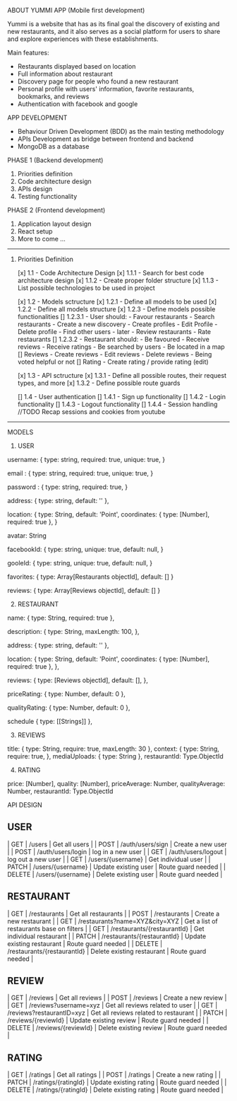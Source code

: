 ABOUT YUMMI APP (Mobile first development)

Yummi is a website that has as its final goal the discovery of existing and new restaurants, and it also serves as a social platform for users to share and explore experiences with these establishments.

Main features:

- Restaurants displayed based on location
- Full information about restaurant
- Discovery page for people who found a new restaurant
- Personal profile with users' information, favorite restaurants, bookmarks, and reviews
- Authentication with facebook and google

APP DEVELOPMENT

- Behaviour Driven Development (BDD) as the main testing methodology
- APIs Development as bridge between frontend and backend
- MongoDB as a database

PHASE 1 (Backend development)

1. Priorities definition
2. Code architecture design
3. APIs design
4. Testing functionality

PHASE 2 (Frontend development)

1. Application layout design
2. React setup
3. More to come ...

---

1. Priorities Definition

   [x] 1.1 - Code Architecture Design
   [x] 1.1.1 - Search for best code architecture design
   [x] 1.1.2 - Create proper folder structure
   [x] 1.1.3 - List possible technologies to be used in project

   [x] 1.2 - Models sctructure
   [x] 1.2.1 - Define all models to be used
   [x] 1.2.2 - Define all models structure
   [x] 1.2.3 - Define models possible functionalities
   [] 1.2.3.1 - User should: - Favour restaurants - Search restaurants - Create a new discovery - Create profiles - Edit Profile - Delete profile - Find other users - later - Review restaurants - Rate restaurants
   [] 1.2.3.2 - Restaurant should: - Be favoured - Receive reviews - Receive ratings - Be searched by users - Be located in a map
   [] Reviews - Create reviews - Edit reviews - Delete reviews - Being voted helpful or not
   [] Rating - Create rating / provide rating (edit)

   [x] 1.3 - API sctructure
   [x] 1.3.1 - Define all possible routes, their request types, and more
   [x] 1.3.2 - Define possible route guards

   [] 1.4 - User authentication
   [] 1.4.1 - Sign up functionality
   [] 1.4.2 - Login functionality
   [] 1.4.3 - Logout functionality
   [] 1.4.4 - Session handling //TODO Recap sessions and cookies from youtube

---

MODELS

1. USER

username: {
type: string,
required: true,
unique: true,
}

email : {
type: string,
required: true,
unique: true,
}

password : {
type: string,
required: true,
}

address: {
type: string,
default: ''
},

location:
{
type: String,
default: 'Point',
coordinates: {
type: [Number],
required: true
},
}

avatar: String

facebookId: {
type: string,
unique: true,
default: null,
}

gooleId: {
type: string,
unique: true,
default: null,
}

favorites: {
type: Array[Restaurants objectId],
default: []
}

reviews: {
type: Array[Reviews objectId],
default: []
}

2. RESTAURANT

name: {
type: String,
required: true
},

description: {
type: String,
maxLength: 100,
},

address: {
type: string,
default: ''
},

location:
{
type: String,
default: 'Point',
coordinates: {
type: [Number],
required: true
},
},

reviews: {
type: [Reviews objectId],
default: [],
},

priceRating: {
type: Number,
default: 0
},

qualityRating: {
type: Number,
default: 0
},

schedule {
type: [[Strings]]
},

3. REVIEWS

title: {
type: String,
require: true,
maxLength: 30
},
context: {
type: String,
require: true,
},
mediaUploads: {
type: String
},
restaurantId: Type.ObjectId

4. RATING

price: [Number],
quality: [Number],
priceAverage: Number,
qualityAverage: Number,
restaurantId: Type.ObjectId

API DESIGN

## USER

| GET | /users | Get all users |
| POST | /auth/users/sign | Create a new user |
| POST | /auth/users/login | log in a new user |
| GET | /auth/users/logout | log out a new user |
| GET | /users/{username} | Get individual user |
| PATCH | /users/{username} | Update existing user | Route guard needed |
| DELETE | /users/{username} | Delete existing user | Route guard needed |

## RESTAURANT

| GET | /restaurants | Get all restaurants |
| POST | /restaurants | Create a new restaurant |
| GET | /restaurants?name=XYZ&city=XYZ | Get a list of restaurants base on filters |
| GET | /restaurants/{restaurantId} | Get individual restaurant |
| PATCH | /restaurants/{restaurantId} | Update existing restaurant | Route guard needed |
| DELETE | /restaurants/{restaurantId} | Delete existing restaurant | Route guard needed |

## REVIEW

| GET | /reviews | Get all reviews |
| POST | /reviews | Create a new review |
| GET | /reviews?username=xyz | Get all reviews related to user |
| GET | /reviews?restaurantID=xyz | Get all reviews related to restaurant |
| PATCH | /reviews/{reviewId} | Update existing review | Route guard needed |
| DELETE | /reviews/{reviewId} | Delete existing review | Route guard needed |

## RATING

| GET | /ratings | Get all ratings |
| POST | /ratings | Create a new rating |
| PATCH | /ratings/{ratingId} | Update existing rating | Route guard needed |
| DELETE | /ratings/{ratingId} | Delete existing rating | Route guard needed |
